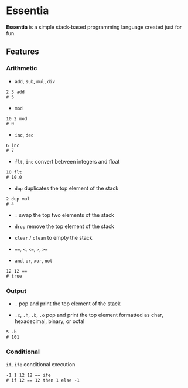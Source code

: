 # Essentia

**Essentia** is a simple stack-based programming language created just for fun.

## Features

### Arithmetic

- `add`, `sub`, `mul`, `div`

```
2 3 add
# 5
```

- `mod`

```
10 2 mod
# 0
```

- `inc`, `dec`

```
6 inc
# 7
```

- `flt`, `inc` convert between integers and float

```
10 flt
# 10.0
```

- `dup` duplicates the top element of the stack

```
2 dup mul
# 4
```

- `:` swap the top two elements of the stack
- `drop` remove the top element of the stack
- `clear` / `clean` to empty the stack
- `==`, `<`, `<=`, `>`, `>=`

- `and`, `or`, `xor`, `not`

```
12 12 ==
# true
```

### Output

- `.` pop and print the top element of the stack

- `.c`, `.h`, `.b`, `.o` pop and print the top element formatted as char, hexadecimal, binary, or octal

```
5 .b
# 101
```

### Conditional

`if`, `ife` conditional execution

```
-1 1 12 12 == ife
# if 12 == 12 then 1 else -1
```
